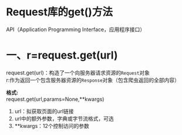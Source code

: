 # Request库的get()方法

API（Application Programming Interface，应用程序接口）


# 一、r=request.get(url)

request.get(url)：构造了一个向服务器请求资源的`Request`对象   
r:作为返回一个包含服务器资源的`Response`对象（包含爬虫返回的全部内容）

**格式:**  
request.get(url,params=None,**kwargs)  
1. url：拟获取页面的url链接
2. url中的额外参数，字典或字节流格式，可选
3. **kwargs：12个控制访问的参数
